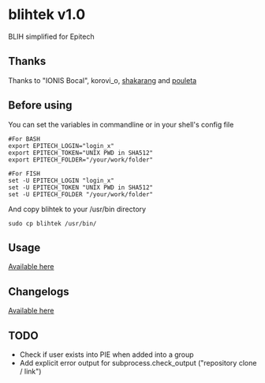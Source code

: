 # blihtek v1.0
BLIH simplified for Epitech

## Thanks
Thanks to "IONIS Bocal", korovi_o, [shakarang](https://github.com/Shakarang) and [pouleta](https://github.com/pouleta)

## Before using
You can set the variables in commandline or in your shell's config file
````shell
#For BASH
export EPITECH_LOGIN="login_x"
export EPITECH_TOKEN="UNIX PWD in SHA512"
export EPITECH_FOLDER="/your/work/folder"
````
````fish
#For FISH
set -U EPITECH_LOGIN "login_x"
set -U EPITECH_TOKEN "UNIX PWD in SHA512"
set -U EPITECH_FOLDER "/your/work/folder"
````
And copy blihtek to your /usr/bin directory
````
sudo cp blihtek /usr/bin/
````
## Usage

[Available here](https://github.com/hug33k/blihtek/blob/master/USAGE.md)

## Changelogs

[Available here](https://github.com/hug33k/blihtek/blob/master/CHANGELOGS.md)

## TODO

* Check if user exists into PIE when added into a group
* Add explicit error output for subprocess.check_output ("repository clone / link")
